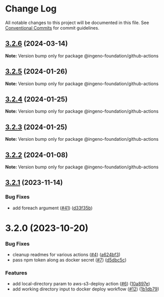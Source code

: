 # Change Log

All notable changes to this project will be documented in this file.
See [Conventional Commits](https://conventionalcommits.org) for commit guidelines.

## [3.2.6](https://github.com/ingeno/foundation-github-actions/compare/v3.2.5...v3.2.6) (2024-03-14)

**Note:** Version bump only for package @ingeno-foundation/github-actions





## [3.2.5](https://github.com/ingeno/foundation-github-actions/compare/v3.2.4...v3.2.5) (2024-01-26)

**Note:** Version bump only for package @ingeno-foundation/github-actions





## [3.2.4](https://github.com/ingeno/foundation-github-actions/compare/v3.2.3...v3.2.4) (2024-01-25)

**Note:** Version bump only for package @ingeno-foundation/github-actions





## [3.2.3](https://github.com/ingeno/foundation-github-actions/compare/v3.2.2...v3.2.3) (2024-01-25)

**Note:** Version bump only for package @ingeno-foundation/github-actions





## [3.2.2](https://github.com/ingeno/foundation-github-actions/compare/v3.2.1...v3.2.2) (2024-01-08)

**Note:** Version bump only for package @ingeno-foundation/github-actions





## [3.2.1](https://github.com/ingeno/foundation-github-actions/compare/v3.2.0...v3.2.1) (2023-11-14)


### Bug Fixes

* add foreach argument ([#41](https://github.com/ingeno/foundation-github-actions/issues/41)) ([d33f35b](https://github.com/ingeno/foundation-github-actions/commit/d33f35b53c8fb9a09b7411547575851ecc9d3ddb))





# 3.2.0 (2023-10-20)


### Bug Fixes

* cleanup readmes for various actions ([#4](https://github.com/ingeno/foundation-github-actions/issues/4)) ([a624bf3](https://github.com/ingeno/foundation-github-actions/commit/a624bf36eb555115b5a11689b02aa7938548eeb5))
* pass npm token along as docker secret ([#7](https://github.com/ingeno/foundation-github-actions/issues/7)) ([d5dbc5c](https://github.com/ingeno/foundation-github-actions/commit/d5dbc5c1bd163cdd61faeccf2e6948b85abc06e4))


### Features

* add local-directory param to aws-s3-deploy action ([#6](https://github.com/ingeno/foundation-github-actions/issues/6)) ([10a897e](https://github.com/ingeno/foundation-github-actions/commit/10a897e9046822c01b99384479a6ecdd307884d9))
* add working directory input to docker deploy workflow ([#12](https://github.com/ingeno/foundation-github-actions/issues/12)) ([1b1db79](https://github.com/ingeno/foundation-github-actions/commit/1b1db79bd557e835f5e52557770d469fb447899c))
